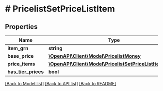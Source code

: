 # # PricelistSetPriceListItem


## Properties 


Name | Type | Description | Notes
------------ | ------------- | ------------- | -------------
**item_grn**| **string** |   | [optional]
**base_price**| [**\OpenAPI\Client\Model\PricelistMoney**](PricelistMoney.md) |   | [optional]
**price_items**| [**\OpenAPI\Client\Model\PricelistSetPriceListItemPrice[]**](PricelistSetPriceListItemPrice.md) |   | [optional]
**has_tier_prices**| **bool** |   | [optional]


[[Back to Model list]](../../README.md#models) [[Back to API list]](../../README.md#endpoints) [[Back to README]](../../README.md)

